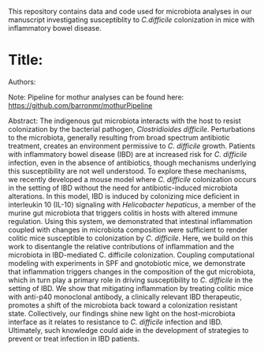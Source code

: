 This repository contains data and code used for microbiota analyses in our manuscript investigating susceptiblity to *C.difficile* colonization in mice with inflammatory bowel disease.

# Title:

Authors:

Note: Pipeline for mothur analyses can be found here: https://github.com/barronmr/mothurPipeline  

Abstract: The indigenous gut microbiota interacts with the host to resist colonization by the bacterial pathogen, *Clostridioides difficile*. Perturbations to the microbiota, generally resulting from broad spectrum antibiotic treatment, creates an environment permissive to *C. difficile* growth. Patients with inflammatory bowel disease (IBD) are at increased risk for *C. difficile* infection, even in the absence of antibiotics, though mechanisms underlying this susceptibility are not well understood. To explore these mechanisms, we recently developed a mouse model where *C. difficile* colonization occurs in the setting of IBD without the need for antibiotic-induced microbiota alterations. In this model, IBD is induced by colonizing mice deficient in interleukin 10 (IL-10) signaling with *Helicobacter hepaticus*, a member of the murine gut microbiota that triggers colitis in hosts with altered immune regulation. Using this system, we demonstrated that intestinal inflammation coupled with changes in microbiota composition were sufficient to render colitic mice susceptible to colonization by *C. difficile*.  Here, we build on this work to disentangle the relative contributions of inflammation and the microbiota in IBD-mediated C. difficile colonization. Coupling computational modeling with experiments in SPF and gnotobiotic mice, we demonstrate that inflammation triggers changes in the composition of the gut microbiota, which in turn play a primary role in driving susceptibility to *C. difficile* in the setting of IBD. We show that mitigating inflammation by treating colitic mice with anti-p40 monoclonal antibody, a clinically relevant IBD therapeutic, promotes a shift of the microbiota back toward a colonization resistant state. Collectively, our findings shine new light on the host-microbiota interface as it relates to resistance to *C. difficile* infection and IBD. Ultimately, such knowledge could aide in the development of strategies to prevent or treat infection in IBD patients.
